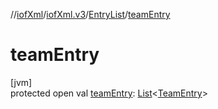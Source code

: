 //[iofXml](../../../index.md)/[iofXml.v3](../index.md)/[EntryList](index.md)/[teamEntry](team-entry.md)

# teamEntry

[jvm]\
protected open val [teamEntry](team-entry.md): [List](https://docs.oracle.com/javase/8/docs/api/java/util/List.html)<[TeamEntry](../-team-entry/index.md)>
